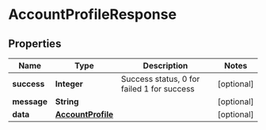 
# AccountProfileResponse

## Properties
Name | Type | Description | Notes
------------ | ------------- | ------------- | -------------
**success** | **Integer** | Success status, 0 for failed 1 for success |  [optional]
**message** | **String** |  |  [optional]
**data** | [**AccountProfile**](AccountProfile.md) |  |  [optional]



